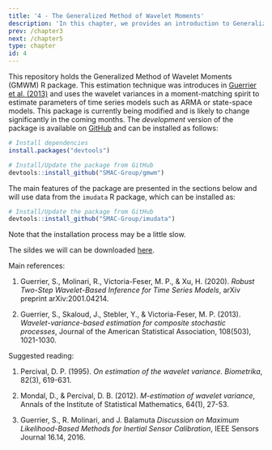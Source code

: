 ```yaml
---
title: '4 - The Generalized Method of Wavelet Moments'
description: 'In this chapter, we provides an introduction to Generalized Method of Wavelet Moments and its robust extension. This chapter is based on the R package gmwm.'
prev: /chapter3
next: /chapter5
type: chapter
id: 4
---
```


<exercise id="1" title="General Information">

This repository holds the Generalized Method of Wavelet Moments (GMWM) R package. This estimation technique was introduces in [Guerrier et al. (2013)](https://doi.org/10.1080/01621459.2013.799920) and uses the wavelet variances in a moment-matching spirit to estimate parameters of time series models such as ARMA or state-space models. This package is currently being modified and is likely to change significantly in the coming months. The *development* version of the package is available on [GitHub](https://github.com/SMAC-Group/gmwm) and can be installed as follows:

```r
# Install dependencies
install.packages("devtools")

# Install/Update the package from GitHub
devtools::install_github("SMAC-Group/gmwm")
```

The main features of the package are presented in the sections below and will use data from the `imudata` R package, which can be installed as:

```r
# Install/Update the package from GitHub
devtools::install_github("SMAC-Group/imudata")
```

Note that the installation process may be a little slow.

The sildes we will can be downloaded [here](https://github.com/SMAC-Group/course_smac_epfl/raw/master/pdf_slides/slides_chap4_1.pdf). 


Main references:

1. Guerrier, S., Molinari, R., Victoria-Feser, M. P., & Xu, H. (2020). *Robust Two-Step Wavelet-Based Inference for Time Series Models*, arXiv preprint arXiv:2001.04214.

2. Guerrier, S., Skaloud, J., Stebler, Y., & Victoria-Feser, M. P. (2013). *Wavelet-variance-based estimation for composite stochastic processes*, Journal of the American Statistical Association, 108(503), 1021-1030.

Suggested reading:

1. Percival, D. P. (1995). *On estimation of the wavelet variance. Biometrika*, 82(3), 619-631.

2. Mondal, D., & Percival, D. B. (2012). *M-estimation of wavelet variance*, Annals of the Institute of Statistical Mathematics, 64(1), 27-53.

3. Guerrier, S., R. Molinari, and J. Balamuta *Discussion on Maximum Likelihood-Based Methods for Inertial Sensor Calibration*, IEEE Sensors Journal 16.14, 2016.


</exercise>

<exercise id="2" title="Computing the Wavelet Variance">

<slides source="chapter4_01"> 
</slides>

</exercise>


<exercise id="3" title="Computing the Robust Wavelet Variance">

<slides source="chapter4_02"> 
</slides>

</exercise>


<exercise id="4" title="The Generalized Method of Wavelet Moments">

<slides source="chapter4_04"> 
</slides>

</exercise>


<exercise id="5" title="Model Selection">

<slides source="chapter4_05"> 
</slides>

</exercise>

<exercise id="6" title="Case Study: Hydrology">

<slides source="chapter4_07"> 
</slides>

</exercise>

<exercise id="7" title="Case Study: Saving rates">

<slides source="chapter4_08"> 
</slides>

</exercise>
